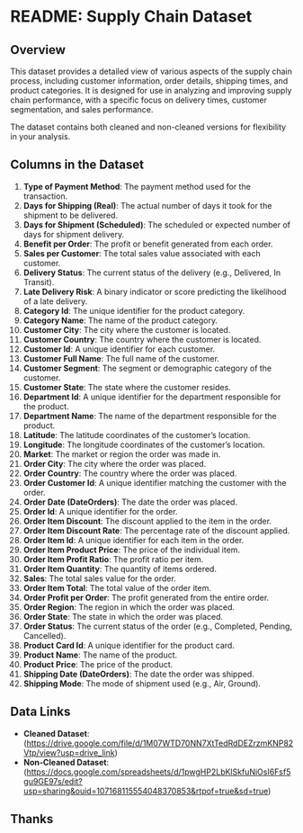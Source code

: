 # README: Supply Chain Dataset

## Overview
This dataset provides a detailed view of various aspects of the supply chain process, including customer information, order details, shipping times, and product categories. It is designed for use in analyzing and improving supply chain performance, with a specific focus on delivery times, customer segmentation, and sales performance.

The dataset contains both cleaned and non-cleaned versions for flexibility in your analysis.

## Columns in the Dataset

1. **Type of Payment Method**: The payment method used for the transaction.
2. **Days for Shipping (Real)**: The actual number of days it took for the shipment to be delivered.
3. **Days for Shipment (Scheduled)**: The scheduled or expected number of days for shipment delivery.
4. **Benefit per Order**: The profit or benefit generated from each order.
5. **Sales per Customer**: The total sales value associated with each customer.
6. **Delivery Status**: The current status of the delivery (e.g., Delivered, In Transit).
7. **Late Delivery Risk**: A binary indicator or score predicting the likelihood of a late delivery.
8. **Category Id**: The unique identifier for the product category.
9. **Category Name**: The name of the product category.
10. **Customer City**: The city where the customer is located.
11. **Customer Country**: The country where the customer is located.
12. **Customer Id**: A unique identifier for each customer.
13. **Customer Full Name**: The full name of the customer.
14. **Customer Segment**: The segment or demographic category of the customer.
15. **Customer State**: The state where the customer resides.
16. **Department Id**: A unique identifier for the department responsible for the product.
17. **Department Name**: The name of the department responsible for the product.
18. **Latitude**: The latitude coordinates of the customer’s location.
19. **Longitude**: The longitude coordinates of the customer’s location.
20. **Market**: The market or region the order was made in.
21. **Order City**: The city where the order was placed.
22. **Order Country**: The country where the order was placed.
23. **Order Customer Id**: A unique identifier matching the customer with the order.
24. **Order Date (DateOrders)**: The date the order was placed.
25. **Order Id**: A unique identifier for the order.
26. **Order Item Discount**: The discount applied to the item in the order.
27. **Order Item Discount Rate**: The percentage rate of the discount applied.
28. **Order Item Id**: A unique identifier for each item in the order.
29. **Order Item Product Price**: The price of the individual item.
30. **Order Item Profit Ratio**: The profit ratio per item.
31. **Order Item Quantity**: The quantity of items ordered.
32. **Sales**: The total sales value for the order.
33. **Order Item Total**: The total value of the order item.
34. **Order Profit per Order**: The profit generated from the entire order.
35. **Order Region**: The region in which the order was placed.
36. **Order State**: The state in which the order was placed.
37. **Order Status**: The current status of the order (e.g., Completed, Pending, Cancelled).
38. **Product Card Id**: A unique identifier for the product card.
39. **Product Name**: The name of the product.
40. **Product Price**: The price of the product.
41. **Shipping Date (DateOrders)**: The date the order was shipped.
42. **Shipping Mode**: The mode of shipment used (e.g., Air, Ground).

## Data Links

- **Cleaned Dataset**: (https://drive.google.com/file/d/1M07WTD70NN7XtTedRdDEZrzmKNP82Vtp/view?usp=drive_link)
- **Non-Cleaned Dataset**: (https://docs.google.com/spreadsheets/d/1pwgHP2LbKlSkfuNiOsI6Fsf5gu9GE97s/edit?usp=sharing&ouid=107168115554048370853&rtpof=true&sd=true)

## Thanks
